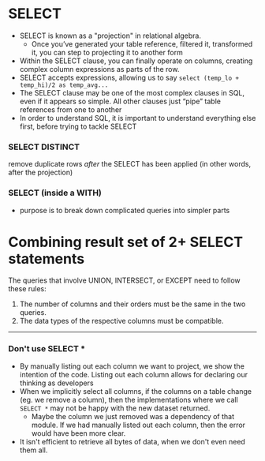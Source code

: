 
# SELECT
- SELECT is known as a "projection" in relational algebra.
	- Once you’ve generated your table reference, filtered it, transformed it, you can step to projecting it to another form
- Within the SELECT clause, you can finally operate on columns, creating complex column expressions as parts of the row.
- SELECT accepts expressions, allowing us to say `select (temp_lo + temp_hi)/2 as temp_avg...`
- The SELECT clause may be one of the most complex clauses in SQL, even if it appears so simple. All other clauses just “pipe” table references from one to another
- In order to understand SQL, it is important to understand everything else first, before trying to tackle SELECT


### SELECT DISTINCT
remove duplicate rows *after* the SELECT has been applied (in other words, after the projection)

### SELECT (inside a WITH)
- purpose is to break down complicated queries into simpler parts

# Combining result set of 2+ SELECT statements
The queries that involve UNION, INTERSECT, or EXCEPT need to follow these rules:
1. The number of columns and their orders must be the same in the two queries.
2. The data types of the respective columns must be compatible.

* * *

### Don't use SELECT *
- By manually listing out each column we want to project, we show the intention of the code. Listing out each column allows for declaring our thinking as developers
- When we implicitly select all columns, if the columns on a table change (eg. we remove a column), then the implementations where we call `SELECT *` may not be happy with the new dataset returned.
	- Maybe the column we just removed was a dependency of that module. If we had manually listed out each column, then the error would have been more clear.
- It isn't efficient to retrieve all bytes of data, when we don't even need them all.